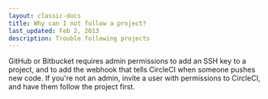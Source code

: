```yaml
---
layout: classic-docs
title: Why can I not follow a project?
last_updated: Feb 2, 2013
description: Trouble following projects
---
```


GitHub or Bitbucket requires admin permissions to add an SSH key to a
project, and to add the webhook that tells CircleCI when someone
pushes new code. If you're not an admin, invite a user with
permissions to CircleCI, and have them follow the project first.

